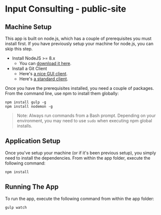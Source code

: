 
# Input Consulting - public-site

## Machine Setup

This app is built on node.js, which has a couple of prerequisites you must install first. If you have previously setup your machine for node.js, you can skip this step.

* Install NodeJS >= 8.x
    * You can [download it here](https://nodejs.org/en/).
* Install a Git Client
    * Here's [a nice GUI client](https://desktop.github.com).
    * Here's [a standard client](https://git-scm.com).

Once you have the prerequisites installed, you need a couple of packages. From the command line, use npm to install them globally:

```
npm install gulp -g
npm install nodemon -g
```

> Note: Always run commands from a Bash prompt. Depending on your environment, you may need to use `sudo` when executing npm global installs.

## Application Setup

Once you've setup your machine (or if it's been previous setup), you simply need to install the dependencies. From within the app folder, execute the following command:

```
npm install
```

## Running The App

To run the app, execute the following command from within the app folder:

```
gulp watch
```